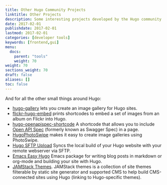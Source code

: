 ```yaml
---
title: Other Hugo Community Projects
linktitle: Other Projects
description: Some interesting projects developed by the Hugo community that don't quite fit into our other developer tool categories.
date: 2017-02-01
publishdate: 2017-02-01
lastmod: 2017-02-01
categories: [developer tools]
keywords: [frontend,gui]
menu:
  docs:
    parent: "tools"
    weight: 70
weight: 70
sections_weight: 70
draft: false
aliases: []
toc: false
---
```


And for all the other small things around Hugo:

* [hugo-gallery](https://github.com/icecreammatt/hugo-gallery) lets you create an image gallery for Hugo sites.
* [flickr-hugo-embed](https://github.com/nikhilm/flickr-hugo-embed) prints shortcodes to embed a set of images from an album on Flickr into Hugo.
* [hugo-openapispec-shortcode](https://github.com/tenfourty/hugo-openapispec-shortcode) A shortcode that allows you to include [Open API Spec](https://openapis.org) (formerly known as Swagger Spec) in a page.
* [HugoPhotoSwipe](https://github.com/GjjvdBurg/HugoPhotoSwipe) makes it easy to create image galleries using PhotoSwipe.
* [Hugo SFTP Upload](https://github.com/thomasmey/HugoSftpUpload) Syncs the local build of your Hugo website with your remote webserver via SFTP.
* [Emacs Easy Hugo](https://github.com/masasam/emacs-easy-hugo) Emacs package for writing blog posts in markdown or org-mode and building your site with Hugo.
* [JAMStack Themes](https://jamstackthemes.dev/ssg/hugo/). JAMStack themes is a collection of site themes filterable by static site generator and supported CMS to help build CMS-connected sites using Hugo (linking to Hugo-specific themes).
